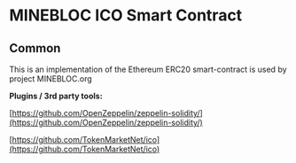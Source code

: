 # MINEBLOC ICO Smart Contract

## Common

This is an implementation of the Ethereum ERC20 smart-contract is used by project MINEBLOC.org

<b>Plugins / 3rd party tools:</b>

[https://github.com/OpenZeppelin/zeppelin-solidity/](https://github.com/OpenZeppelin/zeppelin-solidity/)

[https://github.com/TokenMarketNet/ico](https://github.com/TokenMarketNet/ico)
